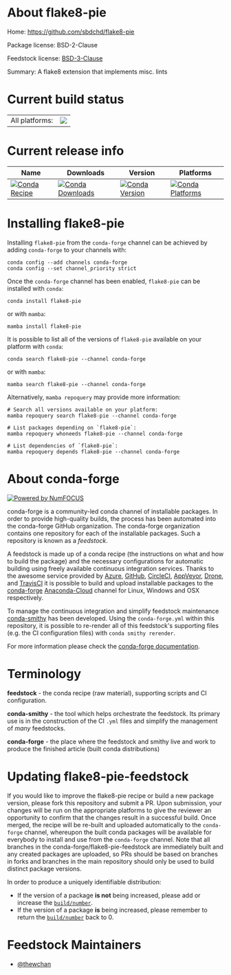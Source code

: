 About flake8-pie
================

Home: https://github.com/sbdchd/flake8-pie

Package license: BSD-2-Clause

Feedstock license: [BSD-3-Clause](https://github.com/conda-forge/flake8-pie-feedstock/blob/main/LICENSE.txt)

Summary: A flake8 extension that implements misc. lints

Current build status
====================


<table><tr><td>All platforms:</td>
    <td>
      <a href="https://dev.azure.com/conda-forge/feedstock-builds/_build/latest?definitionId=14443&branchName=main">
        <img src="https://dev.azure.com/conda-forge/feedstock-builds/_apis/build/status/flake8-pie-feedstock?branchName=main">
      </a>
    </td>
  </tr>
</table>

Current release info
====================

| Name | Downloads | Version | Platforms |
| --- | --- | --- | --- |
| [![Conda Recipe](https://img.shields.io/badge/recipe-flake8--pie-green.svg)](https://anaconda.org/conda-forge/flake8-pie) | [![Conda Downloads](https://img.shields.io/conda/dn/conda-forge/flake8-pie.svg)](https://anaconda.org/conda-forge/flake8-pie) | [![Conda Version](https://img.shields.io/conda/vn/conda-forge/flake8-pie.svg)](https://anaconda.org/conda-forge/flake8-pie) | [![Conda Platforms](https://img.shields.io/conda/pn/conda-forge/flake8-pie.svg)](https://anaconda.org/conda-forge/flake8-pie) |

Installing flake8-pie
=====================

Installing `flake8-pie` from the `conda-forge` channel can be achieved by adding `conda-forge` to your channels with:

```
conda config --add channels conda-forge
conda config --set channel_priority strict
```

Once the `conda-forge` channel has been enabled, `flake8-pie` can be installed with `conda`:

```
conda install flake8-pie
```

or with `mamba`:

```
mamba install flake8-pie
```

It is possible to list all of the versions of `flake8-pie` available on your platform with `conda`:

```
conda search flake8-pie --channel conda-forge
```

or with `mamba`:

```
mamba search flake8-pie --channel conda-forge
```

Alternatively, `mamba repoquery` may provide more information:

```
# Search all versions available on your platform:
mamba repoquery search flake8-pie --channel conda-forge

# List packages depending on `flake8-pie`:
mamba repoquery whoneeds flake8-pie --channel conda-forge

# List dependencies of `flake8-pie`:
mamba repoquery depends flake8-pie --channel conda-forge
```


About conda-forge
=================

[![Powered by
NumFOCUS](https://img.shields.io/badge/powered%20by-NumFOCUS-orange.svg?style=flat&colorA=E1523D&colorB=007D8A)](https://numfocus.org)

conda-forge is a community-led conda channel of installable packages.
In order to provide high-quality builds, the process has been automated into the
conda-forge GitHub organization. The conda-forge organization contains one repository
for each of the installable packages. Such a repository is known as a *feedstock*.

A feedstock is made up of a conda recipe (the instructions on what and how to build
the package) and the necessary configurations for automatic building using freely
available continuous integration services. Thanks to the awesome service provided by
[Azure](https://azure.microsoft.com/en-us/services/devops/), [GitHub](https://github.com/),
[CircleCI](https://circleci.com/), [AppVeyor](https://www.appveyor.com/),
[Drone](https://cloud.drone.io/welcome), and [TravisCI](https://travis-ci.com/)
it is possible to build and upload installable packages to the
[conda-forge](https://anaconda.org/conda-forge) [Anaconda-Cloud](https://anaconda.org/)
channel for Linux, Windows and OSX respectively.

To manage the continuous integration and simplify feedstock maintenance
[conda-smithy](https://github.com/conda-forge/conda-smithy) has been developed.
Using the ``conda-forge.yml`` within this repository, it is possible to re-render all of
this feedstock's supporting files (e.g. the CI configuration files) with ``conda smithy rerender``.

For more information please check the [conda-forge documentation](https://conda-forge.org/docs/).

Terminology
===========

**feedstock** - the conda recipe (raw material), supporting scripts and CI configuration.

**conda-smithy** - the tool which helps orchestrate the feedstock.
                   Its primary use is in the construction of the CI ``.yml`` files
                   and simplify the management of *many* feedstocks.

**conda-forge** - the place where the feedstock and smithy live and work to
                  produce the finished article (built conda distributions)


Updating flake8-pie-feedstock
=============================

If you would like to improve the flake8-pie recipe or build a new
package version, please fork this repository and submit a PR. Upon submission,
your changes will be run on the appropriate platforms to give the reviewer an
opportunity to confirm that the changes result in a successful build. Once
merged, the recipe will be re-built and uploaded automatically to the
`conda-forge` channel, whereupon the built conda packages will be available for
everybody to install and use from the `conda-forge` channel.
Note that all branches in the conda-forge/flake8-pie-feedstock are
immediately built and any created packages are uploaded, so PRs should be based
on branches in forks and branches in the main repository should only be used to
build distinct package versions.

In order to produce a uniquely identifiable distribution:
 * If the version of a package **is not** being increased, please add or increase
   the [``build/number``](https://docs.conda.io/projects/conda-build/en/latest/resources/define-metadata.html#build-number-and-string).
 * If the version of a package **is** being increased, please remember to return
   the [``build/number``](https://docs.conda.io/projects/conda-build/en/latest/resources/define-metadata.html#build-number-and-string)
   back to 0.

Feedstock Maintainers
=====================

* [@thewchan](https://github.com/thewchan/)

